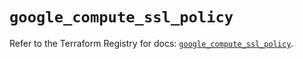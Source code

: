# `google_compute_ssl_policy`

Refer to the Terraform Registry for docs: [`google_compute_ssl_policy`](https://registry.terraform.io/providers/hashicorp/google/6.3.0/docs/resources/compute_ssl_policy).
